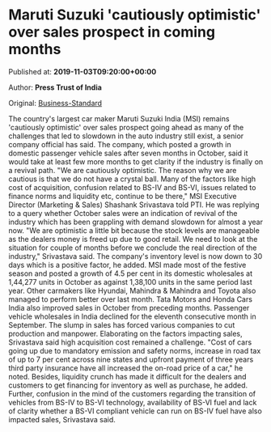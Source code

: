 
# Maruti Suzuki 'cautiously optimistic' over sales prospect in coming months

Published at: **2019-11-03T09:20:00+00:00**

Author: **Press Trust of India**

Original: [Business-Standard](https://www.business-standard.com/article/pti-stories/maruti-suzuki-cautiously-optimistic-over-sales-prospect-in-coming-months-119110300335_1.html)

The country's largest car maker Maruti Suzuki India (MSI) remains 'cautiously optimistic' over sales prospect going ahead as many of the challenges that led to slowdown in the auto industry still exist, a senior company official has said.
The company, which posted a growth in domestic passenger vehicle sales after seven months in October, said it would take at least few more months to get clarity if the industry is finally on a revival path.
"We are cautiously optimistic. The reason why we are cautious is that we do not have a crystal ball. Many of the factors like high cost of acquisition, confusion related to BS-IV and BS-VI, issues related to finance norms and liquidity etc, continue to be there," MSI Executive Director (Marketing & Sales) Shashank Srivastava told PTI.
He was replying to a query whether October sales were an indication of revival of the industry which has been grappling with demand slowdown for almost a year now.
"We are optimistic a little bit because the stock levels are manageable as the dealers money is freed up due to good retail. We need to look at the situation for couple of months before we conclude the real direction of the industry," Srivastava said.
The company's inventory level is now down to 30 days which is a positive factor, he added.
MSI made most of the festive season and posted a growth of 4.5 per cent in its domestic wholesales at 1,44,277 units in October as against 1,38,100 units in the same period last year.
Other carmakers like Hyundai, Mahindra & Mahindra and Toyota also managed to perform better over last month.
Tata Motors and Honda Cars India also improved sales in October from preceding months. Passenger vehicle wholesales in India declined for the eleventh consecutive month in September.
The slump in sales has forced various companies to cut production and manpower. Elaborating on the factors impacting sales, Srivastava said high acquisition cost remained a challenge.
"Cost of cars going up due to mandatory emission and safety norms, increase in road tax of up to 7 per cent across nine states and upfront payment of three years third party insurance have all increased the on-road price of a car," he noted.
Besides, liquidity crunch has made it difficult for the dealers and customers to get financing for inventory as well as purchase, he added.
Further, confusion in the mind of the customers regarding the transition of vehicles from BS-IV to BS-VI technology, availability of BS-VI fuel and lack of clarity whether a BS-VI compliant vehicle can run on BS-IV fuel have also impacted sales, Srivastava said.
